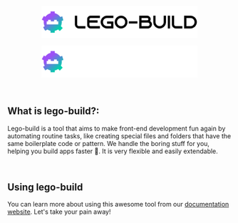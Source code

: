 <br />
<p align="center"><img src="https://github.com/lego-build/.github/blob/main/logo.svg#gh-light-mode-only" style="width: 350px"  alt="Logo" /></p>
<p align="center"><img src="https://github.com/lego-build/.github/blob/main/LogoDark.svg#gh-dark-mode-only" style="width: 350px"  alt="Logo" /></p>
<br />

## What is lego-build?:

Lego-build is a tool that aims to make front-end development fun again by automating routine tasks, like creating special files and folders that have the same boilerplate code or pattern. We handle the boring stuff for you, helping you build apps faster 🚀. It is very flexible and easily extendable.

<br />

## Using lego-build

You can learn more about using this awesome tool from our [documentation website](https://lego-build.github.io/docs). Let's take your pain away!
